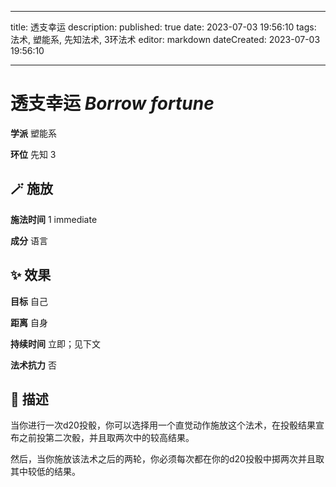 
---
title: 透支幸运
description: 
published: true
date: 2023-07-03 19:56:10
tags: 法术, 塑能系, 先知法术, 3环法术
editor: markdown
dateCreated: 2023-07-03 19:56:10

---

# **透支幸运** *Borrow fortune*

**学派** 塑能系 

**环位** 先知 3

## 🪄 施放

**施法时间** 1 immediate

**成分** 语言

## ✨ 效果 

**目标** 自己 

**距离** 自身  

**持续时间** 立即；见下文 

**法术抗力** 否

## 📖 描述

当你进行一次d20投骰，你可以选择用一个直觉动作施放这个法术，在投骰结果宣布之前投第二次骰，并且取两次中的较高结果。

然后，当你施放该法术之后的两轮，你必须每次都在你的d20投骰中掷两次并且取其中较低的结果。
    